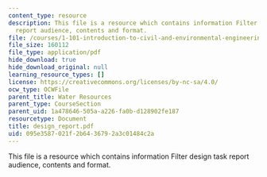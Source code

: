 ```yaml
---
content_type: resource
description: This file is a resource which contains information Filter design task
  report audience, contents and format.
file: /courses/1-101-introduction-to-civil-and-environmental-engineering-design-i-fall-2006/095e3587021f2b6436792a3c01484c2a_design_report.pdf
file_size: 160112
file_type: application/pdf
hide_download: true
hide_download_original: null
learning_resource_types: []
license: https://creativecommons.org/licenses/by-nc-sa/4.0/
ocw_type: OCWFile
parent_title: Water Resources
parent_type: CourseSection
parent_uid: 1a478646-505a-a226-fa0b-d128902fe187
resourcetype: Document
title: design_report.pdf
uid: 095e3587-021f-2b64-3679-2a3c01484c2a
---
```

This file is a resource which contains information Filter design task report audience, contents and format.